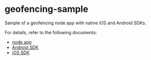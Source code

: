 # geofencing-sample

Sample of a geofencing node app with native iOS and Android SDKs.

For details, refer to the following documents:

* [node app](app/README.md)
* [Android SDK](client-sdks/android/README.md)
* [iOS SDK](client-sdks/ios/README.md)
